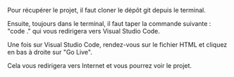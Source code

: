 Pour récupérer le projet, il faut cloner le dépôt git depuis le terminal.

Ensuite, toujours dans le terminal, il faut taper la commande suivante : "code ." qui vous redirigera vers Visual Studio Code.

Une fois sur Visual Studio Code, rendez-vous sur le fichier HTML et cliquez en bas à droite sur "Go Live".

Cela vous redirigera vers Internet et vous pourrez voir le projet.
